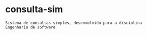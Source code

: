 # consulta-sim

	Sistema de consultas simples, desenvolvido para a disciplina Engenharia de software